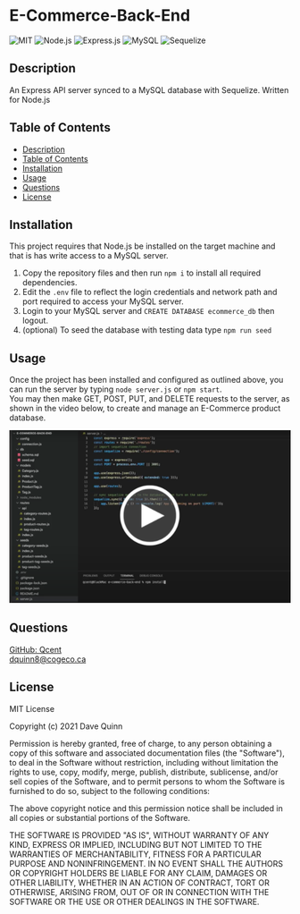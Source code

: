 
# E-Commerce-Back-End
 
 ![MIT](https://img.shields.io/badge/License-MIT-orange)  ![Node.js](https://img.shields.io/badge/Tech-Node.js-lightblue)  ![Express.js](https://img.shields.io/badge/Tech-Express.js-lightblue)  ![MySQL](https://img.shields.io/badge/Tech-MySQL-lightblue)  ![Sequelize](https://img.shields.io/badge/Tech-Sequelize-lightblue) 

## Description
An Express API server synced to a MySQL database with Sequelize. Written for Node.js  

## Table of Contents

* [Description](#description)
* [Table of Contents](#table-of-contents)
* [Installation](#installation)
* [Usage](#usage)
* [Questions](#questions)
* [License](#license)

## Installation

This project requires that Node.js be installed on the target machine and that is has write access to a MySQL server.  
1. Copy the repository files and then run `npm i` to install all required dependencies.  
2. Edit the `.env` file to reflect the login credentials and network path and port required to access your MySQL server. 
3. Login to your MySQL server and `CREATE DATABASE ecommerce_db` then logout.  
4. (optional) To seed the database with testing data type `npm run seed` 

## Usage

Once the project has been installed and configured as outlined above, you can run the server by typing `node server.js` or `npm start`.  
You may then make GET, POST, PUT, and DELETE requests to the server, as shown in the video below, to create and manage an E-Commerce product database.  

[![E-commerce Demo Video](./assets/app-demo-screenshot.png)](https://drive.google.com/file/d/17OEr6-7zzJhk_aOdlExAwHyHehxvtwpE/view?usp=sharing "E-commerce Demo Video")


## Questions

[GitHub: Qcent](https://github.com/Qcent)  
dquinn8@cogeco.ca

   
## License

MIT License

Copyright (c) 2021 Dave Quinn

Permission is hereby granted, free of charge, to any person obtaining a copy
of this software and associated documentation files (the "Software"), to deal
in the Software without restriction, including without limitation the rights
to use, copy, modify, merge, publish, distribute, sublicense, and/or sell
copies of the Software, and to permit persons to whom the Software is
furnished to do so, subject to the following conditions:

The above copyright notice and this permission notice shall be included in all
copies or substantial portions of the Software.

THE SOFTWARE IS PROVIDED "AS IS", WITHOUT WARRANTY OF ANY KIND, EXPRESS OR
IMPLIED, INCLUDING BUT NOT LIMITED TO THE WARRANTIES OF MERCHANTABILITY,
FITNESS FOR A PARTICULAR PURPOSE AND NONINFRINGEMENT. IN NO EVENT SHALL THE
AUTHORS OR COPYRIGHT HOLDERS BE LIABLE FOR ANY CLAIM, DAMAGES OR OTHER
LIABILITY, WHETHER IN AN ACTION OF CONTRACT, TORT OR OTHERWISE, ARISING FROM,
OUT OF OR IN CONNECTION WITH THE SOFTWARE OR THE USE OR OTHER DEALINGS IN THE
SOFTWARE.
                 

     
